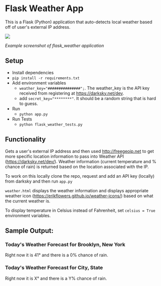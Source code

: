 # Flask Weather App 

This is a Flask (Python) application that auto-detects local weather based off of user's external IP address.

<img src="https://raw.githubusercontent.com/M0nica/flask_weather/master/static/nyc_weather_screenshot.png">

_Example screenshot of flask_weather application_

## Setup

- Install dependencies
- `pip install -r requirements.txt`
- Add environment variables
  - `weather_key="###############";`. The weather_key is the API key received from registering at https://darksky.net/dev.
  - add `secret_key="********"`. It should be a random string that is hard to guess.
- Run
  - `python app.py`
- Run Tests
  - `python flask_weather_tests.py`

## Functionality

Gets a user's external IP address and then used http://freegeoip.net to get more specific location information to pass into Weather API (https://darksky.net/dev/). Weather information (current temperature and % chance of rain) is returned based on the location associated with the IP.

To work on this locally clone the repo, request and add an API key (locally) from darksky and then run `app.py`

`weather.html` displays the weather information and displays appropriate weather icon (https://erikflowers.github.io/weather-icons/) based on what the current weather is.

To display temperature in Celsius instead of Fahrenheit, set `celsius = True` environment variables.

## Sample Output:

### Today's Weather Forecast for Brooklyn, New York

Right now it is 41° and there is a 0% chance of rain.

### Today's Weather Forecast for City, State

Right now it is X° and there is a Y% chance of rain.
